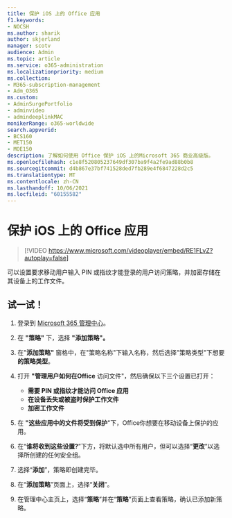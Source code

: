 ```yaml
---
title: 保护 iOS 上的 Office 应用
f1.keywords:
- NOCSH
ms.author: sharik
author: skjerland
manager: scotv
audience: Admin
ms.topic: article
ms.service: o365-administration
ms.localizationpriority: medium
ms.collection:
- M365-subscription-management
- Adm_O365
ms.custom:
- AdminSurgePortfolio
- adminvideo
- admindeeplinkMAC
monikerRange: o365-worldwide
search.appverid:
- BCS160
- MET150
- MOE150
description: 了解如何使用 Office 保护 iOS 上的Microsoft 365 商业高级版。
ms.openlocfilehash: c1e8f520805237649df307ba9f4a2fe9ad88b0b8
ms.sourcegitcommit: d4b867e37bf741528ded7fb289e4f6847228d2c5
ms.translationtype: MT
ms.contentlocale: zh-CN
ms.lasthandoff: 10/06/2021
ms.locfileid: "60155582"
---
```

# <a name="secure-office-apps-on-ios"></a>保护 iOS 上的 Office 应用

> [!VIDEO https://www.microsoft.com/videoplayer/embed/RE1FLvZ?autoplay=false]

可以设置要求移动用户输入 PIN 或指纹才能登录的用户访问策略，并加密存储在其设备上的工作文件。

## <a name="try-it"></a>试一试！

1. 登录到 <a href="https://go.microsoft.com/fwlink/p/?linkid=2024339" target="_blank">Microsoft 365 管理中心</a>。
1. 在 **"策略"** 下，选择 **"添加策略"。**
1. 在"**添加策略"** 窗格中，在"策略名称"下输入名称，然后选择"策略类型"下想要 **的策略类型**。
1. 打开 **"管理用户如何在Office** 访问文件"，然后确保以下三个设置已打开：
    - **需要 PIN 或指纹才能访问 Office 应用**
    - **在设备丢失或被盗时保护工作文件**
    - **加密工作文件**

1. 在 **"这些应用中的文件将受到保护**"下，Office你想要在移动设备上保护的应用。
1. 在“**谁将收到这些设置?**”下方，将默认选中所有用户，但可以选择“**更改**”以选择所创建的任何安全组。
1. 选择“**添加**”，策略即创建完毕。
1. 在“**添加策略**”页面上，选择“**关闭**”。
1. 在管理中心主页上，选择“**策略**”并在“**策略**”页面上查看策略，确认已添加新策略。